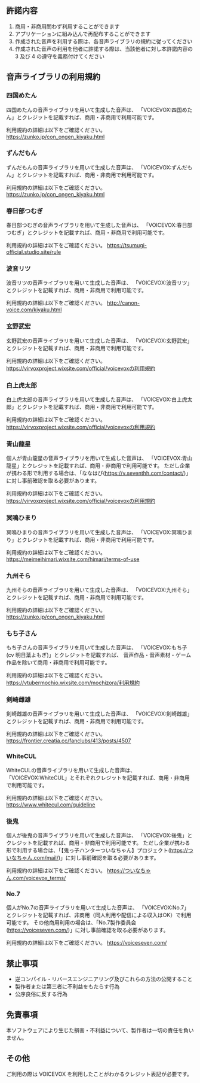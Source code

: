 ## 許諾内容

1. 商用・非商用問わず利用することができます
2. アプリケーションに組み込んで再配布することができます
3. 作成された音声を利用する際は、各音声ライブラリの規約に従ってください
4. 作成された音声の利用を他者に許諾する際は、当該他者に対し本許諾内容の 3 及び 4 の遵守を義務付けてください

## 音声ライブラリの利用規約

### 四国めたん

四国めたんの音声ライブラリを用いて生成した音声は、
「VOICEVOX:四国めたん」とクレジットを記載すれば、商用・非商用で利用可能です。

利用規約の詳細は以下をご確認ください。
https://zunko.jp/con_ongen_kiyaku.html

### ずんだもん

ずんだもんの音声ライブラリを用いて生成した音声は、
「VOICEVOX:ずんだもん」とクレジットを記載すれば、商用・非商用で利用可能です。

利用規約の詳細は以下をご確認ください。
https://zunko.jp/con_ongen_kiyaku.html

### 春日部つむぎ

春日部つむぎの音声ライブラリを用いて生成した音声は、
「VOICEVOX:春日部つむぎ」とクレジットを記載すれば、商用・非商用で利用可能です。

利用規約の詳細は以下をご確認ください。
https://tsumugi-official.studio.site/rule

### 波音リツ

波音リツの音声ライブラリを用いて生成した音声は、
「VOICEVOX:波音リツ」とクレジットを記載すれば、商用・非商用で利用可能です。

利用規約の詳細は以下をご確認ください。
http://canon-voice.com/kiyaku.html

### 玄野武宏

玄野武宏の音声ライブラリを用いて生成した音声は、
「VOICEVOX:玄野武宏」とクレジットを記載すれば、商用・非商用で利用可能です。

利用規約の詳細は以下をご確認ください。
https://virvoxproject.wixsite.com/official/voicevoxの利用規約

### 白上虎太郎

白上虎太郎の音声ライブラリを用いて生成した音声は、
「VOICEVOX:白上虎太郎」とクレジットを記載すれば、商用・非商用で利用可能です。

利用規約の詳細は以下をご確認ください。
https://virvoxproject.wixsite.com/official/voicevoxの利用規約

### 青山龍星

個人が青山龍星の音声ライブラリを用いて生成した音声は、
「VOICEVOX:青山龍星」とクレジットを記載すれば、商用・非商用で利用可能です。
ただし企業が携わる形で利用する場合は、「ななはぴ(https://v.seventhh.com/contact/)」に対し事前確認を取る必要があります。

利用規約の詳細は以下をご確認ください。
https://virvoxproject.wixsite.com/official/voicevoxの利用規約

### 冥鳴ひまり

冥鳴ひまりの音声ライブラリを用いて生成した音声は、
「VOICEVOX:冥鳴ひまり」とクレジットを記載すれば、商用・非商用で利用可能です。

利用規約の詳細は以下をご確認ください。
https://meimeihimari.wixsite.com/himari/terms-of-use

### 九州そら

九州そらの音声ライブラリを用いて生成した音声は、
「VOICEVOX:九州そら」とクレジットを記載すれば、商用・非商用で利用可能です。

利用規約の詳細は以下をご確認ください。
https://zunko.jp/con_ongen_kiyaku.html

### もち子さん

もち子さんの音声ライブラリを用いて生成した音声は、
「VOICEVOX:もち子(cv 明日葉よもぎ)」とクレジットを記載すれば、
音声作品・音声素材・ゲーム作品を除いて商用・非商用で利用可能です。

利用規約の詳細は以下をご確認ください。
https://vtubermochio.wixsite.com/mochizora/利用規約

### 剣崎雌雄

剣崎雌雄の音声ライブラリを用いて生成した音声は、
「VOICEVOX:剣崎雌雄」とクレジットを記載すれば、商用・非商用で利用可能です。

利用規約の詳細は以下をご確認ください。  
https://frontier.creatia.cc/fanclubs/413/posts/4507

### WhiteCUL

WhiteCULの音声ライブラリを用いて生成した音声は、
「VOICEVOX:WhiteCUL」とそれぞれクレジットを記載すれば、商用・非商用で利用可能です。

利用規約の詳細は以下をご確認ください。
https://www.whitecul.com/guideline

### 後鬼

個人が後鬼の音声ライブラリを用いて生成した音声は、
「VOICEVOX:後鬼」とクレジットを記載すれば、商用・非商用で利用可能です。
ただし企業が携わる形で利用する場合は、「【鬼っ子ハンターついなちゃん】プロジェクト(https://ついなちゃん.com/mail/)」に対し事前確認を取る必要があります。

利用規約の詳細は以下をご確認ください。
https://ついなちゃん.com/voicevox_terms/

### No.7

個人がNo.7の音声ライブラリを用いて生成した音声は、
「VOICEVOX:No.7」とクレジットを記載すれば、非商用（同人利用や配信による収入はOK）で利用可能です。
その他商用利用の場合は、「No.7製作委員会(https://voiceseven.com/)」に対し事前確認を取る必要があります。

利用規約の詳細は以下をご確認ください。
https://voiceseven.com/

## 禁止事項

- 逆コンパイル・リバースエンジニアリング及びこれらの方法の公開すること
- 製作者または第三者に不利益をもたらす行為
- 公序良俗に反する行為

## 免責事項

本ソフトウェアにより生じた損害・不利益について、製作者は一切の責任を負いません。

## その他

ご利用の際は VOICEVOX を利用したことがわかるクレジット表記が必要です。
